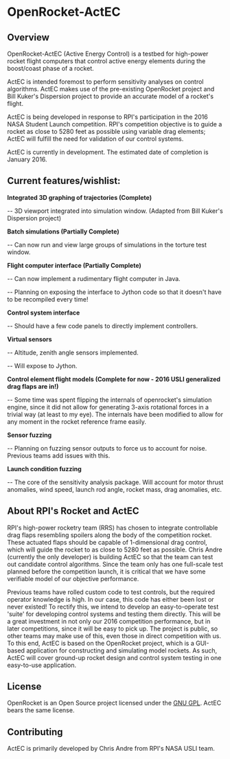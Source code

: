 OpenRocket-ActEC
==========

Overview
--------

OpenRocket-ActEC (Active Energy Control) is a testbed for high-power rocket flight computers that control active energy elements during the boost/coast phase of a rocket.

ActEC is intended foremost to perform sensitivity analyses on control algorithms. ActEC makes use of the pre-existing OpenRocket project and Bill Kuker's Dispersion project to provide an accurate model of a rocket's flight.

ActEC is being developed in response to RPI's participation in the 2016 NASA Student Launch competition. RPI's competition objective is to guide a rocket as close to 5280 feet as possible using variable drag elements; ActEC will fulfill the need for validation of our control systems.

ActEC is currently in development. The estimated date of completion is January 2016.

Current features/wishlist:
-------------------------

**Integrated 3D graphing of trajectories (Complete)**

-- 3D viewport integrated into simulation window. (Adapted from Bill Kuker's Dispersion project)

**Batch simulations (Partially Complete)**

-- Can now run and view large groups of simulations in the torture test window.

**Flight computer interface (Partially Complete)**

-- Can now implement a rudimentary flight computer in Java.

-- Planning on exposing the interface to Jython code so that it doesn't have to be recompiled every time!

**Control system interface**

-- Should have a few code panels to directly implement controllers.

**Virtual sensors**

-- Altitude, zenith angle sensors implemented.

-- Will expose to Jython.

**Control element flight models (Complete for now - 2016 USLI generalized drag flaps are in!)**

-- Some time was spent flipping the internals of openrocket's simulation engine, since it did not allow for generating 3-axis rotational forces in a trivial way (at least to my eye). The internals have been modified to allow for any moment in the rocket reference frame easily.

**Sensor fuzzing**

-- Planning on fuzzing sensor outputs to force us to account for noise. Previous teams add issues with this.

**Launch condition fuzzing**

-- The core of the sensitivity analysis package. Will account for motor thrust anomalies, wind speed, launch rod angle, rocket mass, drag anomalies, etc.

About RPI's Rocket and ActEC
----------------------------

RPI's high-power rocketry team (RRS) has chosen to integrate controllable drag flaps resembling spoilers along the body of the competition rocket. These actuated flaps should be capable of 1-dimensional drag control, which will guide the rocket to as close to 5280 feet as possible. Chris Andre (currently the only developer) is building ActEC so that the team can test out candidate control algorithms. Since the team only has one full-scale test planned before the competition launch, it is critical that we have some verifiable model of our objective performance.

Previous teams have rolled custom code to test controls, but the required operator knowledge is high. In our case, this code has either been lost or never existed! To rectify this, we intend to develop an easy-to-operate test 'suite' for developing control systems and testing them directly. This will be a great investment in not only our 2016 competition performance, but in later competitions, since it will be easy to pick up. The project is public, so other teams may make use of this, even those in direct competition with us. To this end, ActEC is based on the OpenRocket project, which is a GUI-based application for constructing and simulating model rockets. As such, ActEC will cover ground-up rocket design and control system testing in one easy-to-use application.

License
-------

OpenRocket is an Open Source project licensed under the [GNU GPL](http://openrocket.sourceforge.net/license.html). ActEC bears the same license.

Contributing
------------

ActEC is primarily developed by Chris Andre from RPI's NASA USLI team.
